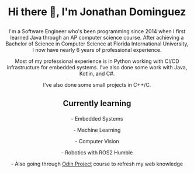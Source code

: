 <h1 ><p align="center">Hi there 👋, I'm Jonathan Dominguez</p> </h1>
<p align="center">I'm a Software Engineer who's been programming since 2014 when I first learned Java through an AP computer science course. After achieving a Bachelor of Science in Computer Science at Florida International University, I now have nearly 6 years of professional experience.</p>
<p align="center">Most of my professional experience is in Python working with CI/CD infrastructure for embedded systems. I've also done some work with Java, Kotlin, and C#.</p>
<p align="center">I've also done some small projects in C++/C.</p>
<p align="center"></p>
<h2><p align="center">Currently learning</p></h2>
<p align="center">- Embedded Systems</p>
<p align="center">- Machine Learning</p>
<p align="center">- Computer Vision</p>
<p align="center">- Robotics with ROS2 Humble</p>
<p align="center">- Also going through <a href="https://www.theodinproject.com/paths">Odin Project</a> course to refresh my web knowledge</p>

<!--
**jondominguezv/jondominguezv** is a ✨ _special_ ✨ repository because its `README.md` (this file) appears on your GitHub profile.

Here are some ideas to get you started:

- 🔭 I’m currently working on ...
- 🌱 I’m currently learning ...
- 👯 I’m looking to collaborate on ...
- 🤔 I’m looking for help with ...
- 💬 Ask me about ...
- 📫 How to reach me: ...
- 😄 Pronouns: ...
- ⚡ Fun fact: ...
-->
